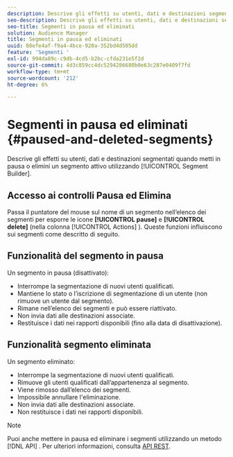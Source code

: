 ```yaml
---
description: Descrive gli effetti su utenti, dati e destinazioni segmentati quando metti in pausa o elimini un segmento attivo utilizzando Segment Builder (Generatore di segmenti).
seo-description: Descrive gli effetti su utenti, dati e destinazioni segmentati quando metti in pausa o elimini un segmento attivo utilizzando Segment Builder (Generatore di segmenti).
seo-title: Segmenti in pausa ed eliminati
solution: Audience Manager
title: Segmenti in pausa ed eliminati
uuid: 88efe4af-f9a4-4bce-920a-352bd4d505dd
feature: 'Segmenti '
exl-id: 994da89c-c9db-4cd5-b2bc-cfda231e5f2d
source-git-commit: 4d3c859cc4dc5294286680b0e63c287e0409f7fd
workflow-type: tm+mt
source-wordcount: '212'
ht-degree: 6%

---
```


# Segmenti in pausa ed eliminati {#paused-and-deleted-segments}

Descrive gli effetti su utenti, dati e destinazioni segmentati quando metti in pausa o elimini un segmento attivo utilizzando [!UICONTROL Segment Builder].

## Accesso ai controlli Pausa ed Elimina

Passa il puntatore del mouse sul nome di un segmento nell’elenco dei segmenti per esporre le icone **[!UICONTROL pause]** e **[!UICONTROL delete]** (nella colonna [!UICONTROL Actions] ). Queste funzioni influiscono sui segmenti come descritto di seguito.

## Funzionalità del segmento in pausa

Un segmento in pausa (disattivato):

* Interrompe la segmentazione di nuovi utenti qualificati.
* Mantiene lo stato o l’iscrizione di segmentazione di un utente (non rimuove un utente dal segmento).
* Rimane nell’elenco dei segmenti e può essere riattivato.
* Non invia dati alle destinazioni associate.
* Restituisce i dati nei rapporti disponibili (fino alla data di disattivazione).

## Funzionalità segmento eliminata

Un segmento eliminato:

* Interrompe la segmentazione di nuovi utenti qualificati.
* Rimuove gli utenti qualificati dall’appartenenza al segmento.
* Viene rimosso dall’elenco dei segmenti.
* Impossibile annullare l&#39;eliminazione.
* Non invia dati alle destinazioni associate.
* Non restituisce i dati nei rapporti disponibili.

>[!NOTE]
>
>Puoi anche mettere in pausa ed eliminare i segmenti utilizzando un metodo [!DNL API] . Per ulteriori informazioni, consulta [API REST](../../api/rest-api-main/rest-api-main.md).
